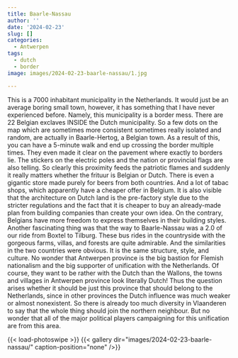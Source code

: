 ```yaml
---
title: Baarle-Nassau
author: ''
date: '2024-02-23'
slug: []
categories:
  - Antwerpen
tags:
  - dutch
  - border
image: images/2024-02-23-baarle-nassau/1.jpg

---
```


This is a 7000 inhabitant municipality in the Netherlands. It would just be an average boring small town, however, it has something that I have never experienced before. Namely, this municipality is a border mess. There are 22 Belgian exclaves INSIDE the Dutch municipality. So a few dots on the map which are sometimes more consistent sometimes really isolated and random, are actually in Baarle-Hertog, a Belgian town. As a result of this, you can have a 5-minute walk and end up crossing the border multiple times.  They even made it clear on the pavement where exactly to borders lie. The stickers on the electric poles and the nation or provincial flags are also telling.
So clearly this proximity feeds the patriotic flames and suddenly it really matters whether the frituur is Belgian or Dutch. There is even a gigantic store made purely for beers from both countries. And a lot of tabac shops, which apparently have a cheaper offer in Belgium. It is also visible that the architecture on Dutch land is the pre-factory style due to the stricter regulations and the fact that it is cheaper to buy an already-made plan from building companies than create your own idea. On the contrary, Belgians have more freedom to express themselves in their building styles.
Another fascinating thing was that the way to Baarle-Nassau was a 2.0 of our ride from Boxtel to Tilburg. These bus rides in the countryside with the gorgeous farms, villas, and forests are quite admirable. And the similarities in the two countries were obvious. It is the same structure, style, and culture. No wonder that Antwerpen province is the big bastion for Flemish nationalism and the big supporter of unification with the Netherlands. Of course, they want to be rather with the Dutch than the Wallons, the towns and villages in Antwerpen province look literally Dutch! Thus the question arises whether it should be just this province that should belong to the Netherlands, since in other provinces the Dutch influence was much weaker or almost nonexistent. So there is already too much diversity in Vlaanderen to say that the whole thing should join the northern neighbour. But no wonder that all of the major political players campaigning for this unification are from this area.



{{< load-photoswipe >}}
{{< gallery dir="images/2024-02-23-baarle-nassau/" caption-position="none" />}}
